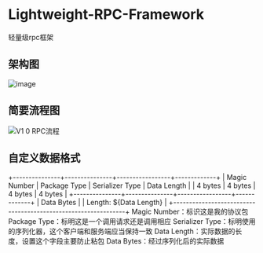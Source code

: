 # Lightweight-RPC-Framework
轻量级rpc框架

## 架构图
![image](https://user-images.githubusercontent.com/56989167/124855860-287cd180-dfdc-11eb-95ac-61311a7ad742.png)


## 简要流程图
![V1 0 RPC流程](https://user-images.githubusercontent.com/56989167/124855056-f61ea480-dfda-11eb-8787-08e0663e96b6.png)

## 自定义数据格式
+---------------+---------------+-----------------+-------------+
|  Magic Number |  Package Type | Serializer Type | Data Length |
|    4 bytes    |    4 bytes    |     4 bytes     |   4 bytes   |
+---------------+---------------+-----------------+-------------+
|                          Data Bytes                           |
|                   Length: ${Data Length}                      |
+---------------------------------------------------------------+
Magic Number：标识这是我的协议包
Package Type：标明这是一个调用请求还是调用相应
Serializer Type：标明使用的序列化器，这个客户端和服务端应当保持一致
Data Length：实际数据的长度，设置这个字段主要防止粘包
Data Bytes：经过序列化后的实际数据
